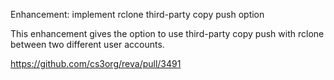 Enhancement: implement rclone third-party copy push option

This enhancement gives the option to use third-party copy push with rclone between two different user accounts.

https://github.com/cs3org/reva/pull/3491